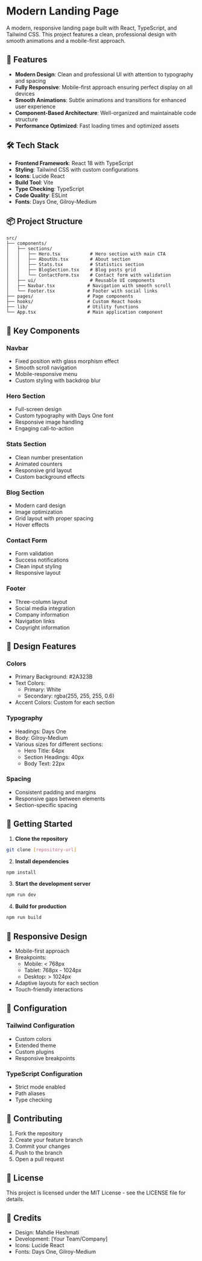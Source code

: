 # Modern Landing Page

A modern, responsive landing page built with React, TypeScript, and Tailwind CSS. This project features a clean, professional design with smooth animations and a mobile-first approach.

## 🚀 Features

- **Modern Design**: Clean and professional UI with attention to typography and spacing
- **Fully Responsive**: Mobile-first approach ensuring perfect display on all devices
- **Smooth Animations**: Subtle animations and transitions for enhanced user experience
- **Component-Based Architecture**: Well-organized and maintainable code structure
- **Performance Optimized**: Fast loading times and optimized assets

## 🛠 Tech Stack

- **Frontend Framework**: React 18 with TypeScript
- **Styling**: Tailwind CSS with custom configurations
- **Icons**: Lucide React
- **Build Tool**: Vite
- **Type Checking**: TypeScript
- **Code Quality**: ESLint
- **Fonts**: Days One, Gilroy-Medium

## 📦 Project Structure

```
src/
├── components/
│   ├── sections/
│   │   ├── Hero.tsx           # Hero section with main CTA
│   │   ├── AboutUs.tsx        # About section
│   │   ├── Stats.tsx          # Statistics section
│   │   ├── BlogSection.tsx    # Blog posts grid
│   │   └── ContactForm.tsx    # Contact form with validation
│   ├── ui/                    # Reusable UI components
│   ├── Navbar.tsx            # Navigation with smooth scroll
│   └── Footer.tsx            # Footer with social links
├── pages/                    # Page components
├── hooks/                    # Custom React hooks
├── lib/                      # Utility functions
└── App.tsx                   # Main application component
```

## 🎯 Key Components

### Navbar
- Fixed position with glass morphism effect
- Smooth scroll navigation
- Mobile-responsive menu
- Custom styling with backdrop blur

### Hero Section
- Full-screen design
- Custom typography with Days One font
- Responsive image handling
- Engaging call-to-action

### Stats Section
- Clean number presentation
- Animated counters
- Responsive grid layout
- Custom background effects

### Blog Section
- Modern card design
- Image optimization
- Grid layout with proper spacing
- Hover effects

### Contact Form
- Form validation
- Success notifications
- Clean input styling
- Responsive layout

### Footer
- Three-column layout
- Social media integration
- Company information
- Navigation links
- Copyright information

## 🎨 Design Features

### Colors
- Primary Background: #2A323B
- Text Colors: 
  - Primary: White
  - Secondary: rgba(255, 255, 255, 0.6)
- Accent Colors: Custom for each section

### Typography
- Headings: Days One
- Body: Gilroy-Medium
- Various sizes for different sections:
  - Hero Title: 64px
  - Section Headings: 40px
  - Body Text: 22px

### Spacing
- Consistent padding and margins
- Responsive gaps between elements
- Section-specific spacing

## 🚀 Getting Started

1. **Clone the repository**
```bash
git clone [repository-url]
```

2. **Install dependencies**
```bash
npm install
```

3. **Start the development server**
```bash
npm run dev
```

4. **Build for production**
```bash
npm run build
```

## 📱 Responsive Design

- Mobile-first approach
- Breakpoints:
  - Mobile: < 768px
  - Tablet: 768px - 1024px
  - Desktop: > 1024px
- Adaptive layouts for each section
- Touch-friendly interactions

## 🔧 Configuration

### Tailwind Configuration
- Custom colors
- Extended theme
- Custom plugins
- Responsive breakpoints

### TypeScript Configuration
- Strict mode enabled
- Path aliases
- Type checking

## 🤝 Contributing

1. Fork the repository
2. Create your feature branch
3. Commit your changes
4. Push to the branch
5. Open a pull request

## 📄 License

This project is licensed under the MIT License - see the LICENSE file for details.

## 👥 Credits

- Design: Mahdie Heshmati
- Development: [Your Team/Company]
- Icons: Lucide React
- Fonts: Days One, Gilroy-Medium
